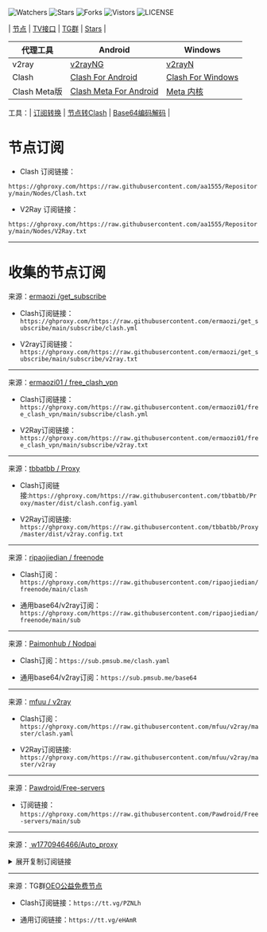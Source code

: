 ![Watchers](https://img.shields.io/github/watchers/aa1555/Repository) 
![Stars](https://img.shields.io/github/stars/aa1555/Repository) 
![Forks](https://img.shields.io/github/forks/aa1555/Repository) 
![Vistors](https://visitor-badge.laobi.icu/badge?page_id=aa1555.Repository) 
![LICENSE](https://img.shields.io/badge/license-CC%20BY--SA%204.0-green.svg)

| [节点](https://github.com/aa1555/Repository/tree/main/Nodes)  |
[TV接口](https://github.com/aa1555/Repository/blob/main/TV%E6%8E%A5%E5%8F%A3.md) | 
[TG群](https://github.com/aa1555/Repository/blob/main/TG%E7%BE%A4.md) | 
[Stars](https://github.com/aa1555?tab=stars)  | 


|  代理工具  | Android  | Windows  |  
|  ----  | ----   | ----  |  
| v2ray  | [v2rayNG](https://github.com/2dust/v2rayNG/releases) | [v2rayN](https://github.com/2dust/v2rayN/releases) |  
| Clash  | [Clash For Android](https://github.com/Kr328/ClashForAndroid/releases) | [Clash For Windows](https://github.com/Fndroid/clash_for_windows_pkg/releases) |  
| Clash Meta版  | [Clash Meta For Android](https://github.com/MetaCubeX/ClashMetaForAndroid/releases) | [Meta 内核](https://github.com/MetaCubeX/Clash.Meta/releases) |  

工具：| [订阅转换](https://bianyuan.xyz/) | [节点转Clash](https://v1.v2rayse.com/v2ray-clash/) | [Base64编码解码](https://tool.oschina.net/encrypt?type=3) |

# 节点订阅

- Clash 订阅链接：

`https://ghproxy.com/https://raw.githubusercontent.com/aa1555/Repository/main/Nodes/Clash.txt`

- V2Ray 订阅链接：

`https://ghproxy.com/https://raw.githubusercontent.com/aa1555/Repository/main/Nodes/V2Ray.txt`

<hr>

# 收集的节点订阅

来源：[ermaozi /get_subscribe](https://github.com/ermaozi/get_subscribe) 

- Clash订阅链接：`https://ghproxy.com/https://raw.githubusercontent.com/ermaozi/get_subscribe/main/subscribe/clash.yml`

- V2ray订阅链接：`https://ghproxy.com/https://raw.githubusercontent.com/ermaozi/get_subscribe/main/subscribe/v2ray.txt`

<hr>

来源：[ermaozi01 / free_clash_vpn](https://github.com/ermaozi01/free_clash_vpn) 

- Clash订阅链接：`https://ghproxy.com/https://raw.githubusercontent.com/ermaozi01/free_clash_vpn/main/subscribe/clash.yml`

- V2Ray订阅链接：`https://ghproxy.com/https://raw.githubusercontent.com/ermaozi01/free_clash_vpn/main/subscribe/v2ray.txt`

<hr>

来源：[tbbatbb / Proxy](https://github.com/tbbatbb/Proxy) 

- Clash订阅链接:`https://ghproxy.com/https://raw.githubusercontent.com/tbbatbb/Proxy/master/dist/clash.config.yaml`
  
- V2Ray订阅链接: `https://ghproxy.com/https://raw.githubusercontent.com/tbbatbb/Proxy/master/dist/v2ray.config.txt`

<hr>

来源：[ripaojiedian / freenode](https://github.com/ripaojiedian/freenode)

- Clash订阅：`https://ghproxy.com/https://raw.githubusercontent.com/ripaojiedian/freenode/main/clash`

- 通用base64/v2ray订阅：`https://ghproxy.com/https://raw.githubusercontent.com/ripaojiedian/freenode/main/sub`

<hr>

来源：[Paimonhub / Nodpai](https://github.com/Paimonhub/Nodpai)

- Clash订阅：`https://sub.pmsub.me/clash.yaml`

- 通用base64/v2ray订阅：`https://sub.pmsub.me/base64`

<hr>

来源：[mfuu / v2ray](https://github.com/mfuu/v2ray)

- Clash订阅：`https://ghproxy.com/https://raw.githubusercontent.com/mfuu/v2ray/master/clash.yaml`

- V2Ray订阅链接: `https://ghproxy.com/https://raw.githubusercontent.com/mfuu/v2ray/master/v2ray`

<hr>

来源：[Pawdroid/Free-servers](https://github.com/Pawdroid/Free-servers)

- 订阅链接：`https://ghproxy.com/https://raw.githubusercontent.com/Pawdroid/Free-servers/main/sub`

<hr>

来源：[ w1770946466/Auto_proxy](https://github.com/w1770946466/Auto_proxy)

<details>
  <summary>展开复制订阅链接</summary>

- 多协议Base64编码：
`https://ghproxy.com/https://raw.githubusercontent.com/w1770946466/Auto_proxy/main/Long_term_subscription_num`
`合并节点总数: 910`

- 多协议Base64编码：
`https://ghproxy.com/https://raw.githubusercontent.com/w1770946466/Auto_proxy/main/Long_term_subscription1`
`合并节点总数: 114`

- 多协议Base64编码：
`https://ghproxy.com/https://raw.githubusercontent.com/w1770946466/Auto_proxy/main/Long_term_subscription2`
`合并节点总数: 114`

- 多协议Base64编码：
`https://ghproxy.com/https://raw.githubusercontent.com/w1770946466/Auto_proxy/main/Long_term_subscription3`
`合并节点总数: 114`

- 多协议Base64编码：
`https://ghproxy.com/https://raw.githubusercontent.com/w1770946466/Auto_proxy/main/Long_term_subscription4`
`合并节点总数: 114`

- 多协议Base64编码：
`https://ghproxy.com/https://raw.githubusercontent.com/w1770946466/Auto_proxy/main/Long_term_subscription5`
`合并节点总数: 114`

- 多协议Base64编码：
`https://ghproxy.com/https://raw.githubusercontent.com/w1770946466/Auto_proxy/main/Long_term_subscription6`
`合并节点总数: 114`

- 多协议Base64编码：
`https://ghproxy.com/https://raw.githubusercontent.com/w1770946466/Auto_proxy/main/Long_term_subscription7`
`合并节点总数: 114`

- 多协议Base64编码：
`https://ghproxy.com/https://raw.githubusercontent.com/w1770946466/Auto_proxy/main/Long_term_subscription8`
`合并节点总数: 112`

- Clash 订阅链接：
`https://ghproxy.com/https://raw.githubusercontent.com/w1770946466/Auto_proxy/main/Long_term_subscription1.yaml`

- Clash 订阅链接：
`https://ghproxy.com/https://raw.githubusercontent.com/w1770946466/Auto_proxy/main/Long_term_subscription2.yaml`

- Clash 订阅链接：
`https://ghproxy.com/https://raw.githubusercontent.com/w1770946466/Auto_proxy/main/Long_term_subscription3.yaml`
  
</details>

<hr>

来源：TG群[OEO公益免费节点](https://t.me/oeo12)

- Clash订阅链接：`https://tt.vg/PZNLh`

- 通用订阅链接：`https://tt.vg/eHAmR`




